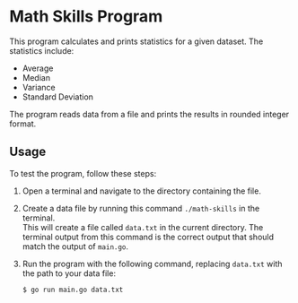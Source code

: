 # Math Skills Program

This program calculates and prints statistics for a given dataset. The statistics include:

- Average
- Median
- Variance
- Standard Deviation

The program reads data from a file and prints the results in rounded integer format.

## Usage

To test the program, follow these steps:

1. Open a terminal and navigate to the directory containing the file.
2. Create a data file by running this command `./math-skills` in the terminal.  
   This will create a file called `data.txt` in the current directory. The terminal output from this 
   command is the correct output that should match the output of `main.go`.  
3. Run the program with the following command, replacing `data.txt` with the path to your data file:

   ```bash
   $ go run main.go data.txt
